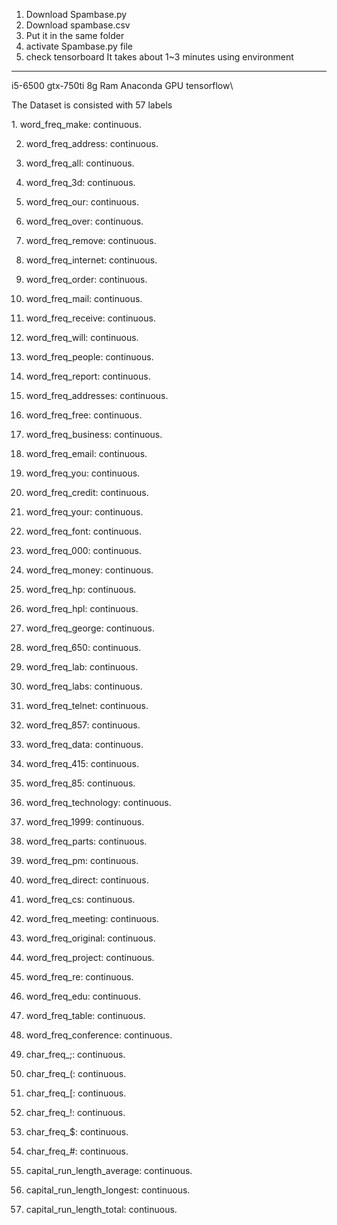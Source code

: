 
1. Download Spambase.py
2. Download spambase.csv
3. Put it in the same folder
4. activate Spambase.py file
5. check tensorboard
It takes about 1~3 minutes using
environment
---------------------------------
i5-6500
gtx-750ti
8g Ram
Anaconda GPU tensorflow\

The Dataset is consisted with 57 labels

<Dataset>
1. word_freq_make: continuous.
  
2. word_freq_address: continuous.

3. word_freq_all: continuous.

4. word_freq_3d: continuous.

5. word_freq_our: continuous.

6. word_freq_over: continuous.

7. word_freq_remove: continuous.

8. word_freq_internet: continuous.

9. word_freq_order: continuous.

10. word_freq_mail: continuous.

11. word_freq_receive: continuous.

12. word_freq_will: continuous.

13. word_freq_people: continuous.

14. word_freq_report: continuous.

15. word_freq_addresses: continuous.

16. word_freq_free: continuous.

17. word_freq_business: continuous.

18. word_freq_email: continuous.

19. word_freq_you: continuous.

20. word_freq_credit: continuous.

21. word_freq_your: continuous.

22. word_freq_font: continuous.

23. word_freq_000: continuous.

24. word_freq_money: continuous.

25. word_freq_hp: continuous.

26. word_freq_hpl: continuous.

27. word_freq_george: continuous.

28. word_freq_650: continuous.

29. word_freq_lab: continuous.

30. word_freq_labs: continuous.

31. word_freq_telnet: continuous.

32. word_freq_857: continuous.

33. word_freq_data: continuous.

34. word_freq_415: continuous.

35. word_freq_85: continuous.

36. word_freq_technology: continuous.

37. word_freq_1999: continuous.

38. word_freq_parts: continuous.

39. word_freq_pm: continuous.

40. word_freq_direct: continuous.

41. word_freq_cs: continuous.

42. word_freq_meeting: continuous.

43. word_freq_original: continuous.

44. word_freq_project: continuous.

45. word_freq_re: continuous.

46. word_freq_edu: continuous.

47. word_freq_table: continuous.

48. word_freq_conference: continuous.

49. char_freq_;: continuous.

50. char_freq_(: continuous.

51. char_freq_[: continuous.

52. char_freq_!: continuous.

53. char_freq_$: continuous.

54. char_freq_#: continuous.

55. capital_run_length_average: continuous.

56. capital_run_length_longest: continuous.

57. capital_run_length_total: continuous.
